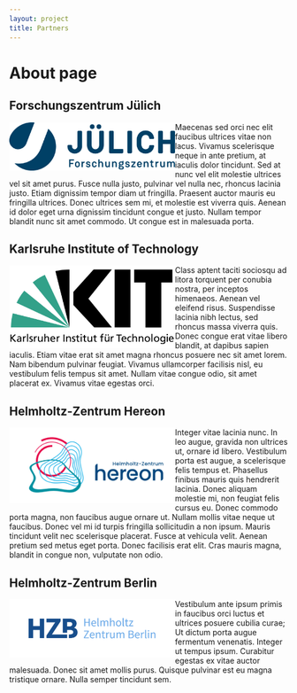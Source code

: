 ```yaml
---
layout: project
title: Partners
---
```

# About page


## Forschungszentrum Jülich

<img style="float: left" width="300" src="assets/FZj_Logo.jpg">

Maecenas sed orci nec elit faucibus ultrices vitae non lacus. Vivamus scelerisque neque in ante pretium, at iaculis dolor tincidunt. Sed at nunc vel elit molestie ultrices vel sit amet purus. Fusce nulla justo, pulvinar vel nulla nec, rhoncus lacinia justo. Etiam dignissim tempor diam ut fringilla. Praesent auctor mauris eu fringilla ultrices. Donec ultrices sem mi, et molestie est viverra quis. Aenean id dolor eget urna dignissim tincidunt congue et justo. Nullam tempor blandit nunc sit amet commodo. Ut congue est in malesuada porta.

## Karlsruhe Institute of Technology

<img style="float: left" width="300" src="assets/1000px-Logo_KIT.svg.png">

Class aptent taciti sociosqu ad litora torquent per conubia nostra, per inceptos himenaeos. Aenean vel eleifend risus. Suspendisse lacinia nibh lectus, sed rhoncus massa viverra quis. Donec congue erat vitae libero blandit, at dapibus sapien iaculis. Etiam vitae erat sit amet magna rhoncus posuere nec sit amet lorem. Nam bibendum pulvinar feugiat. Vivamus ullamcorper facilisis nisl, eu vestibulum felis tempus sit amet. Nullam vitae congue odio, sit amet placerat ex. Vivamus vitae egestas orci.

## Helmholtz-Zentrum Hereon

<img style="float: left" width="300" src="assets/hereon.png">

Integer vitae lacinia nunc. In leo augue, gravida non ultrices ut, ornare id libero. Vestibulum porta est augue, a scelerisque felis tempus et. Phasellus finibus mauris quis hendrerit lacinia. Donec aliquam molestie mi, non feugiat felis cursus eu. Donec commodo porta magna, non faucibus augue ornare ut. Nullam mollis vitae neque ut faucibus. Donec vel mi id turpis fringilla sollicitudin a non ipsum. Mauris tincidunt velit nec scelerisque placerat. Fusce at vehicula velit. Aenean pretium sed metus eget porta. Donec facilisis erat elit. Cras mauris magna, blandit in congue non, vulputate non odio.

## Helmholtz-Zentrum Berlin

<img style="float: left" width="300" src="assets/hzb-logo-a4-rgb.jpg">

Vestibulum ante ipsum primis in faucibus orci luctus et ultrices posuere cubilia curae; Ut dictum porta augue fermentum venenatis. Integer ut tempus ipsum. Curabitur egestas ex vitae auctor malesuada. Donec sit amet mollis purus. Quisque pulvinar est eu magna tristique ornare. Nulla semper tincidunt sem. 
